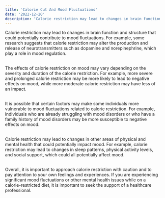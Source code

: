 ```yaml
---
title: 'Calorie Cut And Mood Fluctuations'
date: '2022-12-20'
description: 'Calorie restriction may lead to changes in brain function and structure that could potentially contribute to mood fluctuations. For example, some research suggests that calorie restriction may alter the production and release of neurotransmitters such as dopamine and norepinephrine, which play a role in mood regulation.'
---
```


Calorie restriction may lead to changes in brain function and structure that could potentially contribute to mood fluctuations. For example, some research suggests that calorie restriction may alter the production and release of neurotransmitters such as dopamine and norepinephrine, which play a role in mood regulation.    
<br />  

The effects of calorie restriction on mood may vary depending on the severity and duration of the calorie restriction. For example, more severe and prolonged calorie restriction may be more likely to lead to negative effects on mood, while more moderate calorie restriction may have less of an impact.    
<br />  

It is possible that certain factors may make some individuals more vulnerable to mood fluctuations related to calorie restriction. For example, individuals who are already struggling with mood disorders or who have a family history of mood disorders may be more susceptible to negative effects on mood.    
<br />  

Calorie restriction may lead to changes in other areas of physical and mental health that could potentially impact mood. For example, calorie restriction may lead to changes in sleep patterns, physical activity levels, and social support, which could all potentially affect mood.    
<br />  

Overall, it is important to approach calorie restriction with caution and to pay attention to your own feelings and experiences. If you are experiencing significant mood fluctuations or other mental health issues while on a calorie-restricted diet, it is important to seek the support of a healthcare professional.